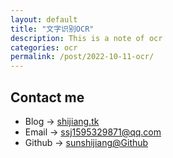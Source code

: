 ```yaml
---
layout: default
title: "文字识别OCR"
description: This is a note of ocr 
categories: ocr
permalink: /post/2022-10-11-ocr/
---
```






## Contact me
- Blog -> [shijiang.tk](https://shijiang.tk)
- Email -> <ssj1595329871@qq.com>
- Github -> [sunshijiang@Github](https://github.com/sunshijiang)